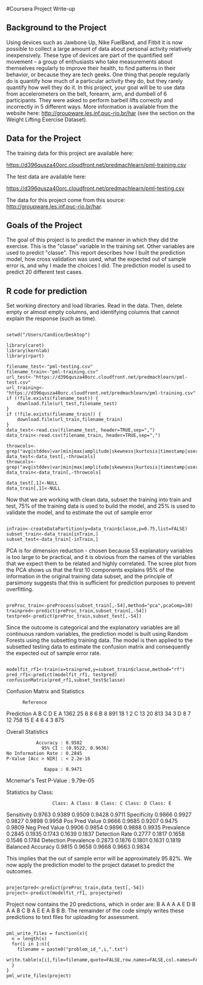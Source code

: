 #Coursera Project Write-up

## Background to the Project

Using devices such as Jawbone Up, Nike FuelBand, and Fitbit it is now possible to collect a large amount of data about personal activity relatively inexpensively. These type of devices are part of the quantified self movement – a group of enthusiasts who take measurements about themselves regularly to improve their health, to find patterns in their behavior, or because they are tech geeks. One thing that people regularly do is quantify how much of a particular activity they do, but they rarely quantify how well they do it. In this project, your goal will be to use data from accelerometers on the belt, forearm, arm, and dumbell of 6 participants. They were asked to perform barbell lifts correctly and incorrectly in 5 different ways. More information is available from the website here: http://groupware.les.inf.puc-rio.br/har (see the section on the Weight Lifting Exercise Dataset). 

## Data for the Project

The training data for this project are available here: 

https://d396qusza40orc.cloudfront.net/predmachlearn/pml-training.csv

The test data are available here: 

https://d396qusza40orc.cloudfront.net/predmachlearn/pml-testing.csv

The data for this project come from this source: http://groupware.les.inf.puc-rio.br/har.

## Goals of the Project 

The goal of this project is to predict the manner in which they did the exercise. This is the "classe" variable in the training set. Other variables are used to predict "classe". This report describes how I built the prediction model, how cross validation was used, what the expected out of sample error is, and why I made the choices I did. The prediction model is used to predict 20 different test cases. 

## R code for prediction

Set working directory and load libraries. Read in the data. Then, delete empty or almost empty columns, and identifying columns that cannot explain the response (such as time).
<pre><code>
setwd("/Users/Candice/Desktop")

library(caret)
library(kernlab)
library(rpart)

filename_test<-"pml-testing.csv"
filename_train<-"pml-training.csv"
url_test<-"https://d396qusza40orc.cloudfront.net/predmachlearn/pml-test.csv"
url_training<-"https://d396qusza40orc.cloudfront.net/predmachlearn/pml-training.csv"
if (!file.exists(filename_test)) {
	download.file(url_test,filename_test)
}
if (!file.exists(filename_train)) {
	download.file(url_train,filename_train)
}
data_test<-read.csv(filename_test, header=TRUE,sep=",")
data_train<-read.csv(filename_train, header=TRUE,sep=",")

throwcols<-grep("avg|stddev|var|min|max|amplitude|skewness|kurtosis|timestamp|user_name|new_window",names(data_test),value=FALSE)
data_test<-data_test[,-throwcols]
throwcols<-grep("avg|stddev|var|min|max|amplitude|skewness|kurtosis|timestamp|user_name|new_window",names(data_train),value=FALSE)
data_train<-data_train[,-throwcols]

data_test[,1]<-NULL
data_train[,1]<-NULL
</code></pre>


Now that we are working with clean data, subset the training into train and test, 75% of the training data is used to build the model, and 25% is used to  validate the model, and to estimate the out of sample error
<pre><code>
inTrain<-createDataPartition(y=data_train$classe,p=0.75,list=FALSE)
subset_train<-data_train[inTrain,]
subset_test<-data_train[-inTrain,]
</code></pre>

PCA is for dimension reduction - chosen because 53 explanatory variables is too large to be practical, and it is obvious from the names of the variables that we expect them to be related and highly correlated. The scree plot from the PCA shows us that the first 10 components explains 95% of the information in the original training data subset, and the principle of parsimony suggests that this is sufficient for prediction purposes to prevent overfitting.
<pre><code>
preProc_train<-preProcess(subset_train[,-54],method="pca",pcaComp=10)
trainpred<-predict(preProc_train,subset_train[,-54])
testpred<-predict(preProc_train,subset_test[,-54])
</code></pre>

Since the outcome is categorical and the explanatory variables are all continuous random variables, the prediction model is built using Random Forests using the subsetting training data. The model is then applied to the subsetted testing data to estimate the confusion matrix and consequently the expected out of sample error rate.
<pre><code>
modelfit_rf1<-train(x=trainpred,y=subset_train$classe,method="rf")
pred_rf1<-predict(modelfit_rf1, testpred)
confusionMatrix(pred_rf1,subset_test$classe)
</code></pre>

Confusion Matrix and Statistics

          Reference
Prediction    A    B    C    D    E
         A 1362   25    8    8    6
         B    8  891   18    1    2
         C   13   20  813   34    3
         D    8    7   12  758   15
         E    4    6    4    3  875

Overall Statistics
                                          
               Accuracy : 0.9582          
                 95% CI : (0.9522, 0.9636)
    No Information Rate : 0.2845          
    P-Value [Acc > NIR] : < 2.2e-16       
                                          
                  Kappa : 0.9471          
 Mcnemar's Test P-Value : 9.79e-05        

Statistics by Class:

                     Class: A Class: B Class: C Class: D Class: E
Sensitivity            0.9763   0.9389   0.9509   0.9428   0.9711
Specificity            0.9866   0.9927   0.9827   0.9898   0.9958
Pos Pred Value         0.9666   0.9685   0.9207   0.9475   0.9809
Neg Pred Value         0.9906   0.9854   0.9896   0.9888   0.9935
Prevalence             0.2845   0.1935   0.1743   0.1639   0.1837
Detection Rate         0.2777   0.1817   0.1658   0.1546   0.1784
Detection Prevalence   0.2873   0.1876   0.1801   0.1631   0.1819
Balanced Accuracy      0.9815   0.9658   0.9668   0.9663   0.9834

This implies that the out of sample error will be approximately 95.82%. We now apply the prediction model to the project dataset to predict the outcomes.
<pre><code>
projectpred<-predict(preProc_train,data_test[,-54])
project<-predict(modelfit_rf1, projectpred)
</code></pre>

Project now contains the 20 predictions, which in order are: B A A A A E D B A A B C B A E E A B B B. The remainder of the code simply writes these predictions to text files for uploading for assessment.
<pre><code>
pml_write_files = function(x){
  n = length(x)
  for(i in 1:n){
    filename = paste0("problem_id_",i,".txt")
    write.table(x[i],file=filename,quote=FALSE,row.names=FALSE,col.names=FALSE)
  }
}
pml_write_files(project)
</code></pre>
